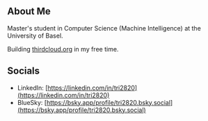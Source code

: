 ## About Me

Master's student in Computer Science (Machine Intelligence) at the University of Basel.

Building [thirdcloud.org](https://thirdcloud.org) in my free time.

## Socials
- LinkedIn: [https://linkedin.com/in/tri2820](https://linkedin.com/in/tri2820)
- BlueSky: [https://bsky.app/profile/tri2820.bsky.social](https://bsky.app/profile/tri2820.bsky.social)
